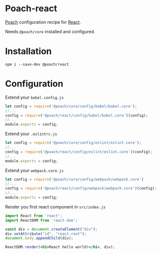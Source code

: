 # Poach-react

[Poach](https://github.com/marcellomontemagno/poach) configuration recipe for [React](https://reactjs.org/).

Needs `@poach/core` installed and configured.

# Installation

`npm i --save-dev @poach/react`

# Configuration

Extend your `babel.config.js`

```js
let config = require('@poach/core/config/babel/babel.core');
//...
config = require('@poach/react/config/babel/babel.core')(config);
//...
module.exports = config;
```

Extend your `.eslintrc.js`

```js
let config = require('@poach/core/config/eslint/eslint.core');
//...
config = require('@poach/react/config/eslint/eslint.core')(config);
//...
module.exports = config;
```

Extend your `webpack.core.js`

```js
let config = require('@poach/core/config/webpack/webpack.core')
//...
config = require('@poach/react/config/webpack/webpack.core')(config);
//...
module.exports = config;
```

Render you first react component in `src/index.js`

```jsx
import React from 'react';
import ReactDOM from 'react-dom';

const div = document.createElement("div");
div.setAttribute("id", "react-root");
document.body.appendChild(div);

ReactDOM.render(<h1>React hello world!</h1>, div);
```

